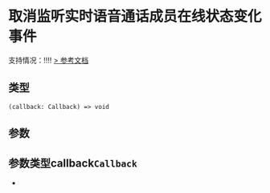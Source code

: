 # 取消监听实时语音通话成员在线状态变化事件
支持情况：!!!!
[> 参考文档
](https://developers.weixin.qq.com/miniprogram/dev/api/media/voip/wx.offVoIPChatMembersChanged.html)
## 类型[​](offVoIPChatMembersChanged.html#类型)
```tsx
(callback: Callback) => void
```

## 参数[​](offVoIPChatMembersChanged.html#参数)
参数类型callback`Callback`
- 
-
